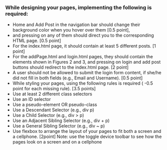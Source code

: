 ### While designing your pages, implementing the following is required:
- Home and Add Post in the navigation bar should change their background color
when you hover over them [0.5 point], 
- and pressing on any of them should direct you to the corresponding HTML page. [0.5 point]
- For the index.html page, it should contain at least 5 different posts. [1 point]
- For the addPage.html and login.html pages, they should contain the elements shown in Figures 2 and 3, 
and pressing on login and add post buttons should redirect to the index.html page. [2 point]
- A user should not be allowed to submit the login form content, if she/he did not fill in both fields (e.g., Email and Username). [0.5 point]
- While styling your pages, using the following rules is required ( -0.5 point for each missing rule). [3.5 points]
- Use at least 2 different class selectors
- Use an ID selector
- Use a pseudo-element OR pseudo-class
- Use a Descendant Selector (e.g., div p)
- Use a Child Selector (e.g., div > p)
- Use an Adjacent Sibling Selector (e.g., div + p)
- Use a General Sibling Selector (e.g., div ~ p)
- Use flexbox to arrange the layout of your pages to fit both a screen and a cellphone. [2point] 
Note: use the toggle device toolbar to see how the pages look on a screen and on a cellphone
